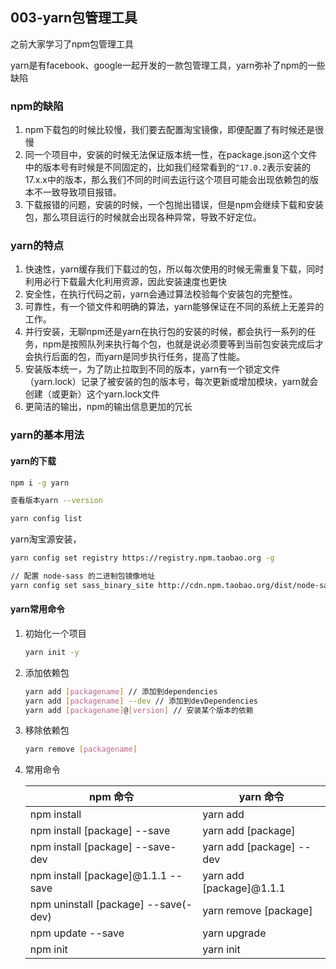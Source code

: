 ## 003-yarn包管理工具

之前大家学习了npm包管理工具

yarn是有facebook、google一起开发的一款包管理工具，yarn弥补了npm的一些缺陷



### npm的缺陷

1. npm下载包的时候比较慢，我们要去配置淘宝镜像，即便配置了有时候还是很慢
2. 同一个项目中，安装的时候无法保证版本统一性，在package.json这个文件中的版本号有时候是不同固定的，比如我们经常看到的`^17.0.2`表示安装的17.x.x中的版本，那么我们不同的时间去运行这个项目可能会出现依赖包的版本不一致导致项目报错。
3. 下载报错的问题，安装的时候，一个包抛出错误，但是npm会继续下载和安装包，那么项目运行的时候就会出现各种异常，导致不好定位。



### yarn的特点

1. 快速性，yarn缓存我们下载过的包，所以每次使用的时候无需重复下载，同时利用必行下载最大化利用资源，因此安装速度也更快
2. 安全性，在执行代码之前，yarn会通过算法校验每个安装包的完整性。
3. 可靠性，有一个锁文件和明确的算法，yarn能够保证在不同的系统上无差异的工作。
4. 并行安装，无聊npm还是yarn在执行包的安装的时候，都会执行一系列的任务，npm是按照队列来执行每个包，也就是说必须要等到当前包安装完成后才会执行后面的包，而yarn是同步执行任务，提高了性能。
5. 安装版本统一，为了防止拉取到不同的版本，yarn有一个锁定文件（yarn.lock）记录了被安装的包的版本号，每次更新或增加模块，yarn就会创建（或更新）这个yarn.lock文件
6. 更简洁的输出，npm的输出信息更加的冗长



### yarn的基本用法

#### yarn的下载

```bash
npm i -g yarn

查看版本yarn --version
```



```bash
yarn config list
```



yarn淘宝源安装，

```bash
yarn config set registry https://registry.npm.taobao.org -g

// 配置 node-sass 的二进制包镜像地址
yarn config set sass_binary_site http://cdn.npm.taobao.org/dist/node-sass -g
```



#### yarn常用命令

1. 初始化一个项目

   ```bash
   yarn init -y
   ```

2. 添加依赖包

   ```bash
   yarn add [packagename] // 添加到dependencies
   yarn add [packagename] --dev // 添加到devDependencies
   yarn add [packagename]@[version] // 安装某个版本的依赖
   ```

3. 移除依赖包

   ```bash
   yarn remove [packagename]
   ```

4. 常用命令

   | npm 命令                             | yarn 命令                |
   | ------------------------------------ | ------------------------ |
   | npm install                          | yarn add                 |
   | npm install [package] --save         | yarn add [package]       |
   | npm install [package] --save-dev     | yarn add [package] --dev |
   | npm install [package]@1.1.1 --save   | yarn add [package]@1.1.1 |
   | npm uninstall [package] --save(-dev) | yarn remove [package]    |
   | npm update --save                    | yarn upgrade             |
   | npm  init                            | yarn init                |

















